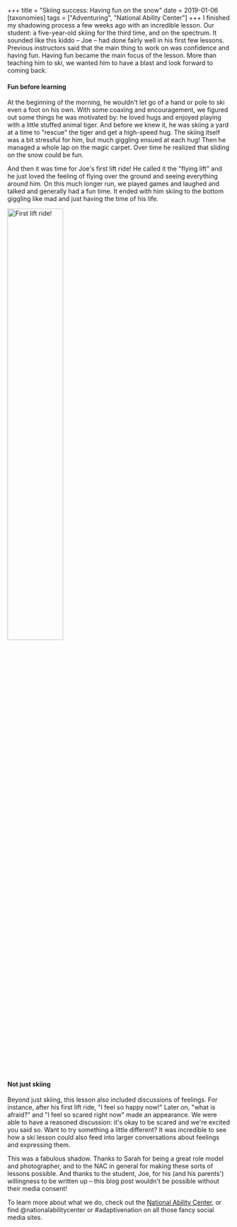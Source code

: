 +++
title = "Skiing success: Having fun on the snow"
date = 2019-01-06
[taxonomies]
tags = ["Adventuring", "National Ability Center"]
+++
I finished my shadowing process a few weeks ago with an incredible lesson. Our student: a five-year-old skiing for the third time, and on the spectrum. It sounded like this kiddo – Joe – had done fairly well in his first few lessons. Previous instructors said that the main thing to work on was confidence and having fun. Having fun became the main focus of the lesson. More than teaching him to ski, we wanted him to have a blast and look forward to coming back.

#### Fun before learning

At the beginning of the morning, he wouldn't let go of a hand or pole to ski even a foot on his own. With some coaxing and encouragement, we figured out some things he was motivated by: he loved hugs and enjoyed playing with a little stuffed animal tiger. And before we knew it, he was skiing a yard at a time to "rescue" the tiger and get a high-speed hug. The skiing itself was a bit stressful for him, but much giggling ensued at each hug! Then he managed a whole lap on the magic carpet. Over time he realized that sliding on the snow could be fun.

And then it was time for Joe's first lift ride! He called it the "flying lift" and he just loved the feeling of flying over the ground and seeing everything around him. On this much longer run, we played games and laughed and talked and generally had a fun time. It ended with him skiing to the bottom giggling like mad and just having the time of his life.

<img src="/img/questions-wp-content-uploads-2018-12-IMG_9508-1.jpg" alt="First lift ride!" class="center" width=50%>

#### Not just skiing

Beyond just skiing, this lesson also included discussions of feelings. For instance, after his first lift ride, "I feel so happy now!" Later on, "what is afraid?" and "I feel so scared right now" made an appearance. We were able to have a reasoned discussion: it's okay to be scared and we're excited you said so. Want to try something a little different? It was incredible to see how a ski lesson could also feed into larger conversations about feelings and expressing them.

This was a fabulous shadow. Thanks to Sarah for being a great role model and photographer, and to the NAC in general for making these sorts of lessons possible. And thanks to the student, Joe, for his (and his parents') willingness to be written up – this blog post wouldn't be possible without their media consent!

To learn more about what we do, check out the [National Ability Center](https://www.discovernac.org/), or find @nationalabilitycenter or #adaptivenation on all those fancy social media sites.
